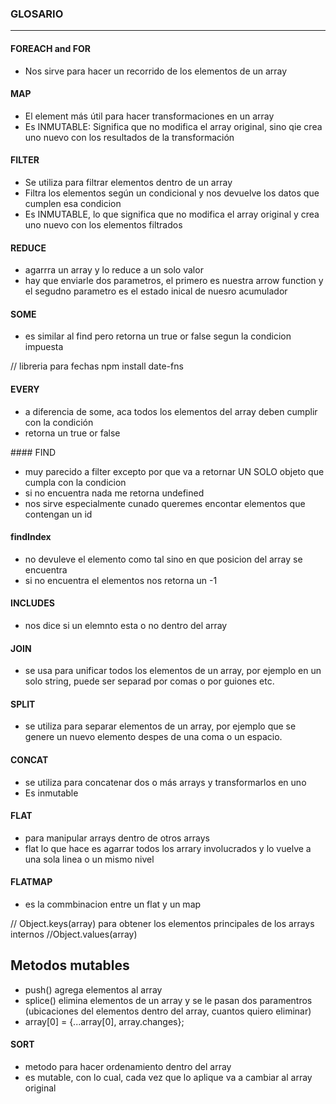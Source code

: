 ### GLOSARIO

-----

#### FOREACH and FOR

+ Nos sirve para hacer un recorrido de los elementos de un array

#### MAP

+ El element más útil para hacer transformaciones en un array
+ Es INMUTABLE: Significa que no modifica el array original, sino qie crea uno nuevo con los resultados de la transformación 

#### FILTER

+ Se utiliza para filtrar elementos dentro de un array
+ Filtra los elementos según un condicional y nos devuelve los datos que cumplen esa condicion 
+ Es INMUTABLE, lo que significa que no modifica el array original y crea uno nuevo con los elementos filtrados 

#### REDUCE

+ agarrra un array y lo reduce a un solo valor 
+ hay que enviarle dos parametros, el primero es nuestra arrow function y el segudno parametro es el estado inical de nuesro acumulador 

#### SOME

+ es similar al find pero retorna un true or false segun la condicion impuesta 

// libreria para fechas 
npm install date-fns 

#### EVERY

+ a diferencia de some, aca todos los elementos del array deben cumplir con la condición 
+ retorna un true or false

#### FIND

+ muy parecido a filter excepto por que va a retornar UN SOLO objeto que cumpla con la condicion 
+ si no encuentra nada me retorna undefined
+ nos sirve especialmente cunado queremes encontar elementos que contengan un id

#### findIndex

+ no devuleve el elemento como tal sino en que posicion del array se encuentra  
+ si no encuentra el elementos nos retorna un -1

#### INCLUDES

+ nos dice si un elemnto esta o no dentro del array


#### JOIN

+ se usa para unificar todos los elementos de un array, por ejemplo en un solo string, puede ser separad por comas o por guiones etc.

#### SPLIT

+ se utiliza para separar elementos de un array, por ejemplo que se genere un nuevo elemento despes de una coma o un espacio. 

#### CONCAT 

+ se utiliza para concatenar dos o más arrays y transformarlos en uno 
+ Es inmutable 

#### FLAT 

+ para manipular arrays dentro de otros arrays 
+ flat lo que hace es agarrar todos los arrary involucrados y lo vuelve a una sola linea o un mismo nivel 

#### FLATMAP

+ es la commbinacion entre un flat y un map 


// Object.keys(array) para obtener los elementos principales de los arrays internos 
//Object.values(array)

## Metodos mutables

+ push() agrega elementos al array
+ splice() elimina elementos de un array y se le pasan dos paramentros (ubicaciones del elementos dentro del array, cuantos quiero eliminar)
+ array[0] = {...array[0], array.changes}; 

#### SORT

+ metodo para hacer ordenamiento dentro del array 
+ es mutable, con lo cual, cada vez que lo aplique va a cambiar al array original 

